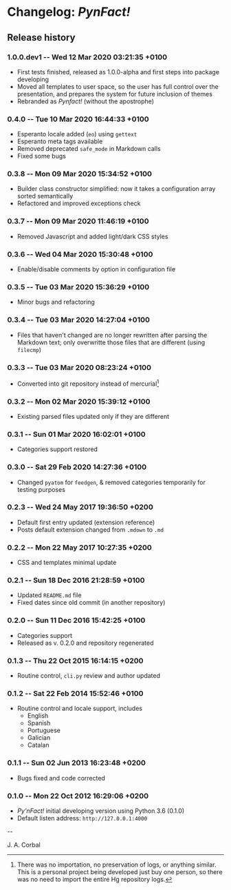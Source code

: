 Changelog: *PynFact!*
=====================

Release history
---------------

### 1.0.0.dev1 -- Wed 12 Mar 2020 03:21:35 +0100

  * First tests finished, released as 1.0.0-alpha and first steps into
    package developing
  * Moved all templates to user space, so the user has full
    control over the presentation, and prepares the system for future
    inclusion of themes
  * Rebranded as _Pynfact!_ (without the apostrophe)

### 0.4.0 -- Tue 10 Mar 2020 16:44:33 +0100

  * Esperanto locale added (`eo`) using `gettext`
  * Esperanto meta tags available
  * Removed deprecated `safe_mode` in Markdown calls
  * Fixed some bugs

### 0.3.8 -- Mon 09 Mar 2020 15:34:52 +0100

  * Builder class constructor simplified: now it takes a configuration
    array sorted semantically
  * Refactored and improved exceptions check

### 0.3.7 -- Mon 09 Mar 2020 11:46:19 +0100

  * Removed Javascript and added light/dark CSS styles
  
### 0.3.6 -- Wed 04 Mar 2020 15:30:48 +0100

  * Enable/disable comments by option in configuration file

### 0.3.5 -- Tue 03 Mar 2020 15:36:29 +0100

  * Minor bugs and refactoring

### 0.3.4 -- Tue 03 Mar 2020 14:27:04 +0100

  * Files that haven't changed are no longer rewritten after parsing the
    Markdown text; only overwritte those files that are different (using
    `filecmp`)

### 0.3.3 -- Tue 03 Mar 2020 08:23:24 +0100

  * Converted into git repository instead of mercurial[^1]

### 0.3.2 -- Mon 02 Mar 2020 15:39:12 +0100

  * Existing parsed files updated only if they are different

### 0.3.1 -- Sun 01 Mar 2020 16:02:01 +0100

  * Categories support restored

### 0.3.0 -- Sat 29 Feb 2020 14:27:36 +0100

  * Changed `pyatom` for `feedgen`, & removed categories temporarily for
    testing purposes

### 0.2.3 -- Wed 24 May 2017 19:36:50 +0200

  * Default first entry updated (extension reference)
  * Posts default extension changed from `.mdown` to `.md`

### 0.2.2 -- Mon 22 May 2017 10:27:35 +0200

  * CSS and templates minimal update

### 0.2.1 -- Sun 18 Dec 2016 21:28:59 +0100

  * Updated `README.md` file
  * Fixed dates since old commit (in another repository)

### 0.2.0 -- Sun 11 Dec 2016 15:42:25 +0100

  * Categories support
  * Released as v. 0.2.0 and repository regenerated

### 0.1.3 -- Thu 22 Oct 2015 16:14:15 +0200

  * Routine control, `cli.py` review and author updated

### 0.1.2 -- Sat 22 Feb 2014 15:52:46 +0100

 * Routine control and locale support, includes
    * English
    * Spanish
    * Portuguese
    * Galician
    * Catalan

### 0.1.1 -- Sun 02 Jun 2013 16:23:48 +0200

  * Bugs fixed and code corrected

### 0.1.0 -- Mon 22 Oct 2012 16:29:06 +0200

  * *Py'nFact!* initial developing version using Python 3.6 (0.1.0)
  * Default listen address: `http://127.0.0.1:4000`



[^1]: There was no importation, no preservation of logs, or anything
      similar.  This is a personal project being developed just buy one
      person, so there was no need to import the entire Hg repository
      logs.


-- 

J. A. Corbal

